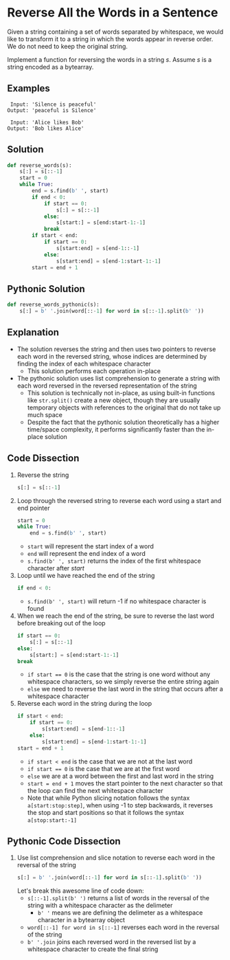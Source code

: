 # Reverse All the Words in a Sentence
Given a string containing a set of words separated by whitespace, we would like to transform it to a string in which the words appear in reverse order. We do not need to keep the original string.

Implement a function for reversing the words in a string _s_. Assume _s_ is a string encoded as a bytearray.

## Examples
```
 Input: 'Silence is peaceful'
Output: 'peaceful is Silence'

 Input: 'Alice likes Bob'
Output: 'Bob likes Alice'
```

## Solution
```python
def reverse_words(s):
    s[:] = s[::-1]
    start = 0
    while True:
        end = s.find(b' ', start)
        if end < 0:
            if start == 0:
                s[:] = s[::-1]
            else:
                s[start:] = s[end:start-1:-1]
            break
        if start < end:
            if start == 0:
                s[start:end] = s[end-1::-1]
            else:
                s[start:end] = s[end-1:start-1:-1]
        start = end + 1
```

## Pythonic Solution
```python
def reverse_words_pythonic(s):
    s[:] = b' '.join(word[::-1] for word in s[::-1].split(b' '))
```

## Explanation
* The solution reverses the string and then uses two pointers to reverse each word in the reversed string, whose indices are determined by finding the index of each whitespace character
    * This solution performs each operation in-place
* The pythonic solution uses list comprehension to generate a string with each word reversed in the reversed representation of the string
    * This solution is technically not in-place, as using built-in functions like `str.split()` create a new object, though they are usually temporary objects with references to the original that do not take up much space
    * Despite the fact that the pythonic solution theoretically has a higher time/space complexity, it performs significantly faster than the in-place solution

## Code Dissection
1. Reverse the string
    ```python
    s[:] = s[::-1]
    ```
2. Loop through the reversed string to reverse each word using a start and end pointer
    ```python
    start = 0
    while True:
        end = s.find(b' ', start)
    ```
    * `start` will represent the start index of a word
    * `end` will represent the end index of a word
    * `s.find(b' ', start)` returns the index of the first whitespace character after _start_
3. Loop until we have reached the end of the string
    ```python
    if end < 0:
    ```
    * `s.find(b' ', start)` will return -1 if no whitespace character is found
4. When we reach the end of the string, be sure to reverse the last word before breaking out of the loop
    ```python
    if start == 0:
        s[:] = s[::-1]
    else:
        s[start:] = s[end:start-1:-1]
    break
    ```
    * `if start == 0` is the case that the string is one word without any whitespace characters, so we simply reverse the entire string again
    * `else` we need to reverse the last word in the string that occurs after a whitespace character
5. Reverse each word in the string during the loop
    ```python
    if start < end:
        if start == 0:
            s[start:end] = s[end-1::-1]
        else:
            s[start:end] = s[end-1:start-1:-1]
    start = end + 1
    ```
    * `if start < end` is the case that we are not at the last word
    * `if start == 0` is the case that we are at the first word
    * `else` we are at a word between the first and last word in the string
    * `start = end + 1` moves the start pointer to the next character so that the loop can find the next whitespace character
    * Note that while Python slicing notation follows the syntax `a[start:stop:step]`, when using -1 to step backwards, it reverses the stop and start positions so that it follows the syntax `a[stop:start:-1]`

## Pythonic Code Dissection
1. Use list comprehension and slice notation to reverse each word in the reversal of the string
    ```python
    s[:] = b' '.join(word[::-1] for word in s[::-1].split(b' '))
    ```
    Let's break this awesome line of code down:
    * `s[::-1].split(b' ')` returns a list of words in the reversal of the string with a whitespace character as the delimeter
        * `b' '` means we are defining the delimeter as a whitespace character in a bytearray object
    * `word[::-1] for word in s[::-1]` reverses each word in the reversal of the string
    * `b' '.join` joins each reversed word in the reversed list by a whitespace character to create the final string